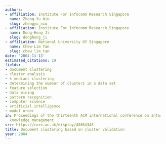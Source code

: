```yaml
---
authors:
- affiliation: Institute For Infocomm Research Singapore
  name: Zheng-Yu Niu
  slug: zhengyu_niu
- affiliation: Institute For Infocomm Research Singapore
  name: Dong-Hong Ji
  slug: donghong_ji
- affiliation: National University Of Singapore
  name: Chew-Lim Tan
  slug: chew_lim_tan
date: '2004-11-13'
estimated_citations: 19
fields:
- document clustering
- cluster analysis
- k medians clustering
- determining the number of clusters in a data set
- feature selection
- data mining
- pattern recognition
- computer science
- artificial intelligence
- model order
in: Proceedings of the thirteenth ACM international conference on Information and
  knowledge management
src: https://core.ac.uk/display/48664343
title: Document clustering based on cluster validation
year: 2004
---
```

